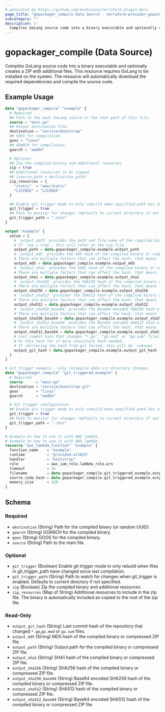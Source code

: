 ```yaml
---
# generated by https://github.com/hashicorp/terraform-plugin-docs
page_title: "gopackager_compile Data Source - terraform-provider-gopackager"
subcategory: ""
description: |-
  Compiles GoLang source code into a binary executable and optionally creates a ZIP with additional files. This resource requires GoLang to be installed on the system. The resource will automatically download the required dependencies and compile the source code.
---
```


# gopackager_compile (Data Source)

Compiles GoLang source code into a binary executable and optionally creates a ZIP with additional files. This resource requires GoLang to be installed on the system. The resource will automatically download the required dependencies and compile the source code.

## Example Usage

```terraform
data "gopackager_compile" "example" {
  # Required
  ## Path to the main GoLang source or the root path of this file.
  source = "main.go"
  ## Output destination file.
  destination = "service/bootstrap"
  ## GOOS for compilation.
  goos = "linux"
  ## GOARCH for compilation.
  goarch = "amd64"

  # Optional
  ## Zip the compiled binary and additional resources.
  zip = true
  ## Additional resources to be zipped.
  ## {source_path = destination_path}
  zip_resources = {
    "static"  = "www/static"
    "LICENSE" = "LICENSE"
  }

  ## Enable git trigger mode to only rebuild when specified path has changes
  git_trigger = true
  ## Path to monitor for changes (defaults to current directory if not specified)
  git_trigger_path = "./src"
}

output "example" {
  value = {
    # `output_path` provides the path and file name of the compiled binary.
    # If `zip = true`, this will refer to the zip file.
    output_path = data.gopackager_compile.example.output_path
    # `output_md5` provides the md5 hash of the compiled binary or compressed ZIP file as hexadecimal encoded.
    # There are multiple factors that can affect the hash, that means
    output_md5 = data.gopackager_compile.example.output_md5
    # `output_sha1` provides the SHA1 hash of the compiled binary or compressed ZIP file as hexadecimal encoded.
    # There are multiple factors that can affect the hash, that means
    output_sha1 = data.gopackager_compile.example.output_sha1
    # `output_sha256` provides the SHA256 hash of the compiled binary or compressed ZIP file as hexadecimal encoded.
    # There are multiple factors that can affect the hash, that means
    output_sha256 = data.gopackager_compile.example.output_sha256
    # `output_sha512` provides the SHA512 hash of the compiled binary or compressed ZIP file as hexadecimal encoded.
    # There are multiple factors that can affect the hash, that means
    output_sha512 = data.gopackager_compile.example.output_sha512
    # `output_sha256_base64` provides the Base64 encoded SHA256 hash of the compiled binary or compressed ZIP file.
    # There are multiple factors that can affect the hash, that means
    output_sha256_base64 = data.gopackager_compile.example.output_sha256_base64
    # `output_sha512_base64` provides the Base64 encoded SHA512 hash of the compiled binary or compressed ZIP file.
    # There are multiple factors that can affect the hash, that means
    output_sha512_base64 = data.gopackager_compile.example.output_sha512_base64
    # Last commit hash that changes "*.go", "go.mod" or "go.sum" files.
    # Us this hash for if more consistent hash needed.
    # If retrieving the hash from git failed, this will be `unknown`.
    output_git_hash = data.gopackager_compile.example.output_git_hash
  }
}

# Git trigger example - only recompile when src directory changes
data "gopackager_compile" "git_triggered_example" {
  # Required
  source      = "main.go"
  destination = "service/bootstrap-git"
  goos        = "linux"
  goarch      = "amd64"

  # Git trigger configuration
  ## Enable git trigger mode to only rebuild when specified path has changes
  git_trigger = true
  ## Path to monitor for changes (defaults to current directory if not specified)
  git_trigger_path = "./src"
}

# Example on how to use it with AWS lambda.
# Example on how to use it with AWS lambda.
resource "aws_lambda_function" "example" {
  function_name    = "example"
  runtime          = "provided.al2023"
  handler          = "bootstrap"
  role             = aws_iam_role.lambda_role.arn
  timeout          = 15
  filename         = data.gopackager_compile.git_triggered_example.output_path
  source_code_hash = data.gopackager_compile.git_triggered_example.output_git_hash
  memory_size      = 128
}
```

<!-- schema generated by tfplugindocs -->
## Schema

### Required

- `destination` (String) Path for the compiled binary (or random UUID).
- `goarch` (String) GOARCH for the compiled binary.
- `goos` (String) GOOS for the compiled binary.
- `source` (String) Path to the main file.

### Optional

- `git_trigger` (Boolean) Enable git trigger mode to only rebuild when files in git_trigger_path have changed since last compilation.
- `git_trigger_path` (String) Path to watch for changes when git_trigger is enabled. Defaults to current directory if not specified.
- `zip` (Boolean) Zip the compiled binary and additional resources.
- `zip_resources` (Map of String) Additional resources to include in the zip file. The binary is automatically included an copied to the root of the zip file.

### Read-Only

- `output_git_hash` (String) Last commit hash of the repository that changed `*.go`,`go.mod` or `go.sum` files.
- `output_md5` (String) MD5 hash of the compiled binary or compressed ZIP file.
- `output_path` (String) Output path for the compiled binary or compressed ZIP file.
- `output_sha1` (String) SHA1 hash of the compiled binary or compressed ZIP file.
- `output_sha256` (String) SHA256 hash of the compiled binary or compressed ZIP file.
- `output_sha256_base64` (String) Base64 encoded SHA256 hash of the compiled binary or compressed ZIP file.
- `output_sha512` (String) SHA512 hash of the compiled binary or compressed ZIP file.
- `output_sha512_base64` (String) Base64 encoded SHA512 hash of the compiled binary or compressed ZIP file.
